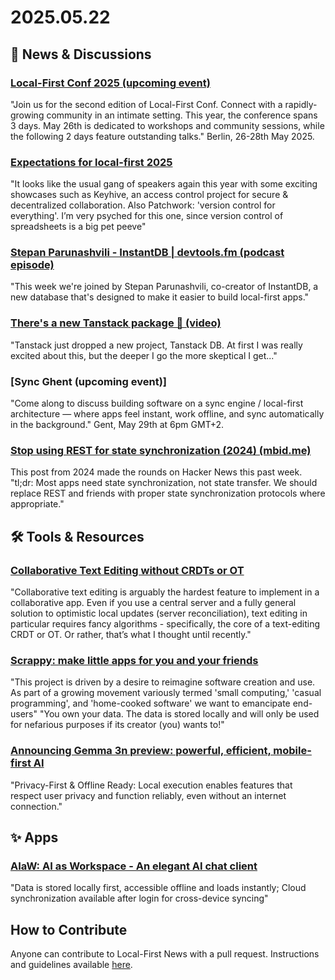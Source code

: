 # 2025.05.22

## 📰 News & Discussions

### [Local-First Conf 2025 (upcoming event)](https://www.localfirstconf.com/)
"Join us for the second edition of Local-First Conf. Connect with a rapidly-growing community in an intimate setting. This year, the conference spans 3 days. May 26th is dedicated to workshops and community sessions, while the following 2 days feature outstanding talks." Berlin, 26-28th May 2025.

### [Expectations for local-first 2025](https://www.kobiebotha.com/blog/local-first-2025)
"It looks like the usual gang of speakers again this year with some exciting showcases such as Keyhive, an access control project for secure & decentralized collaboration. Also Patchwork: 'version control for everything'. I’m very psyched for this one, since version control of spreadsheets is a big pet peeve"

### [Stepan Parunashvili - InstantDB | devtools.fm (podcast episode)](https://www.youtube.com/watch?v=t3QxNe2VEhk)
"This week we're joined by Stepan Parunashvili, co-creator of InstantDB, a new database that's designed to make it easier to build local-first apps."

### [There's a new Tanstack package 👀 (video)](https://www.youtube.com/watch?v=7WunWabAzxc)
"Tanstack just dropped a new project, Tanstack DB. At first I was really excited about this, but the deeper I go the more skeptical I get..."

### [Sync Ghent (upcoming event)]
"Come along to discuss building software on a sync engine / local-first architecture — where apps feel instant, work offline, and sync automatically in the background." Gent, May 29th at 6pm GMT+2.

### [Stop using REST for state synchronization (2024) (mbid.me)](https://news.ycombinator.com/item?id=43997286)
This post from 2024 made the rounds on Hacker News this past week. "tl;dr: Most apps need state synchronization, not state transfer. We should replace REST and friends with proper state synchronization protocols where appropriate."


## 🛠️ Tools & Resources

### [Collaborative Text Editing without CRDTs or OT](https://mattweidner.com/2025/05/21/text-without-crdts.html)
"Collaborative text editing is arguably the hardest feature to implement in a collaborative app. Even if you use a central server and a fully general solution to optimistic local updates (server reconciliation), text editing in particular requires fancy algorithms - specifically, the core of a text-editing CRDT or OT. Or rather, that’s what I thought until recently."

### [Scrappy: make little apps for you and your friends](https://pontus.granstrom.me/scrappy/)
"This project is driven by a desire to reimagine software creation and use. As part of a growing movement variously termed 'small computing,' 'casual programming', and 'home-cooked software' we want to emancipate end-users" "You own your data. The data is stored locally and will only be used for nefarious purposes if its creator (you) wants to!"

### [Announcing Gemma 3n preview: powerful, efficient, mobile-first AI](https://developers.googleblog.com/en/introducing-gemma-3n/)
"Privacy-First & Offline Ready: Local execution enables features that respect user privacy and function reliably, even without an internet connection."


## ✨ Apps

### [AIaW: AI as Workspace - An elegant AI chat client](https://github.com/NitroRCr/AIaW)
"Data is stored locally first, accessible offline and loads instantly; Cloud synchronization available after login for cross-device syncing"


## How to Contribute
Anyone can contribute to Local-First News with a pull request. Instructions and guidelines available [here](https://github.com/localfirstnews/localfirstnews).
